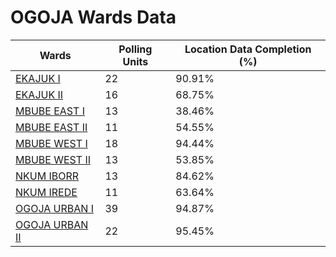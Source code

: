 
# OGOJA Wards Data

| Wards | Polling Units | Location Data Completion (%) |
| ---- | ----- | ------- |
| [EKAJUK I](./wards/2130-ekajuk-i) | 22 | 90.91% |
| [EKAJUK II](./wards/2131-ekajuk-ii) | 16 | 68.75% |
| [MBUBE EAST I](./wards/2132-mbube-east-i) | 13 | 38.46% |
| [MBUBE EAST II](./wards/2133-mbube-east-ii) | 11 | 54.55% |
| [MBUBE WEST I](./wards/2134-mbube-west-i) | 18 | 94.44% |
| [MBUBE WEST II](./wards/2135-mbube-west-ii) | 13 | 53.85% |
| [NKUM IBORR](./wards/2136-nkum-iborr) | 13 | 84.62% |
| [NKUM IREDE](./wards/2137-nkum-irede) | 11 | 63.64% |
| [OGOJA URBAN I](./wards/2138-ogoja-urban-i) | 39 | 94.87% |
| [OGOJA URBAN II](./wards/2139-ogoja-urban-ii) | 22 | 95.45% |




